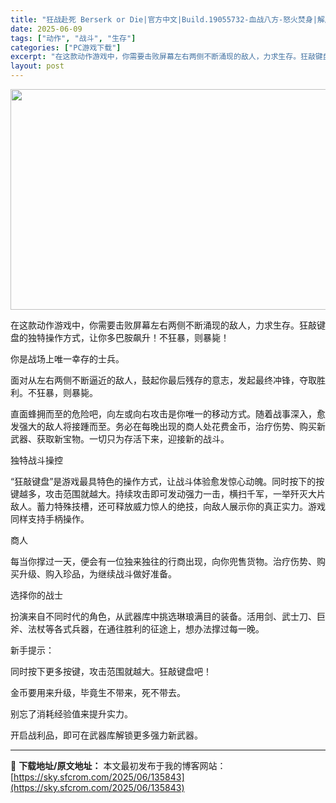 ```yaml
---
title: "狂战赴死 Berserk or Die|官方中文|Build.19055732-血战八方-怒火焚身|解压即撸|"
date: 2025-06-09
tags: ["动作", "战斗", "生存"]
categories: ["PC游戏下载"]
excerpt: "在这款动作游戏中，你需要击败屏幕左右两侧不断涌现的敌人，力求生存。狂敲键盘的独特操作方式，让你多巴胺飙升！不狂暴，则暴毙！ 你是战场上唯一幸存的士兵。 面对从左右两侧不断逼近的敌人，鼓起你最后残存的意志，发起最终冲锋，夺取胜利。不狂暴，则暴毙。 直面蜂拥而至的危险吧，向左或向右攻击是你唯一的移动方式&hellip;"
layout: post
---
```


<img class="aligncenter size-full wp-image-135844" src="https://sky.sfcrom.com/wp-content/uploads/2025/06/202506091215064.webp" alt="" width="616" height="353" />

在这款动作游戏中，你需要击败屏幕左右两侧不断涌现的敌人，力求生存。狂敲键盘的独特操作方式，让你多巴胺飙升！不狂暴，则暴毙！

你是战场上唯一幸存的士兵。

面对从左右两侧不断逼近的敌人，鼓起你最后残存的意志，发起最终冲锋，夺取胜利。不狂暴，则暴毙。

直面蜂拥而至的危险吧，向左或向右攻击是你唯一的移动方式。随着战事深入，愈发强大的敌人将接踵而至。务必在每晚出现的商人处花费金币，治疗伤势、购买新武器、获取新宝物。一切只为存活下来，迎接新的战斗。

独特战斗操控

“狂敲键盘”是游戏最具特色的操作方式，让战斗体验愈发惊心动魄。同时按下的按键越多，攻击范围就越大。持续攻击即可发动强力一击，横扫千军，一举歼灭大片敌人。蓄力特殊技槽，还可释放威力惊人的绝技，向敌人展示你的真正实力。游戏同样支持手柄操作。

商人

每当你撑过一天，便会有一位独来独往的行商出现，向你兜售货物。治疗伤势、购买升级、购入珍品，为继续战斗做好准备。

选择你的战士

扮演来自不同时代的角色，从武器库中挑选琳琅满目的装备。活用剑、武士刀、巨斧、法杖等各式兵器，在通往胜利的征途上，想办法撑过每一晚。

新手提示：

同时按下更多按键，攻击范围就越大。狂敲键盘吧！

金币要用来升级，毕竟生不带来，死不带去。

别忘了消耗经验值来提升实力。

开启战利品，即可在武器库解锁更多强力新武器。

---
📖 **下载地址/原文地址：** 本文最初发布于我的博客网站：[https://sky.sfcrom.com/2025/06/135843](https://sky.sfcrom.com/2025/06/135843)
